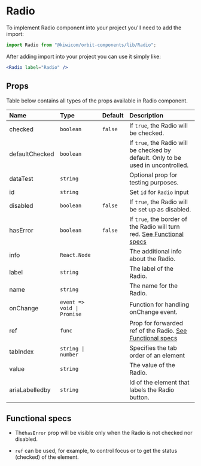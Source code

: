 # Radio

To implement Radio component into your project you'll need to add the import:

```jsx
import Radio from "@kiwicom/orbit-components/lib/Radio";
```

After adding import into your project you can use it simply like:

```jsx
<Radio label="Radio" />
```

## Props

Table below contains all types of the props available in Radio component.

| Name           | Type                       | Default | Description                                                                                 |
| :------------- | :------------------------- | :------ | :------------------------------------------------------------------------------------------ |
| checked        | `boolean`                  | `false` | If `true`, the Radio will be checked.                                                       |
| defaultChecked | `boolean`                  |         | If `true`, the Radio will be checked by default. Only to be used in uncontrolled.           |
| dataTest       | `string`                   |         | Optional prop for testing purposes.                                                         |
| id             | `string`                   |         | Set `id` for `Radio` input                                                                  |
| disabled       | `boolean`                  | `false` | If `true`, the Radio will be set up as disabled.                                            |
| hasError       | `boolean`                  | `false` | If `true`, the border of the Radio will turn red. [See Functional specs](#functional-specs) |
| info           | `React.Node`               |         | The additional info about the Radio.                                                        |
| label          | `string`                   |         | The label of the Radio.                                                                     |
| name           | `string`                   |         | The name for the Radio.                                                                     |
| onChange       | `event => void \| Promise` |         | Function for handling onChange event.                                                       |
| ref            | `func`                     |         | Prop for forwarded ref of the Radio. [See Functional specs](#functional-specs)              |
| tabIndex       | `string \| number`         |         | Specifies the tab order of an element                                                       |
| value          | `string`                   |         | The value of the Radio.                                                                     |
| ariaLabelledby | `string`                   |         | Id of the element that labels the Radio button.                                             |

## Functional specs

- The`hasError` prop will be visible only when the Radio is not checked nor disabled.

- `ref` can be used, for example, to control focus or to get the status (checked) of the element.
